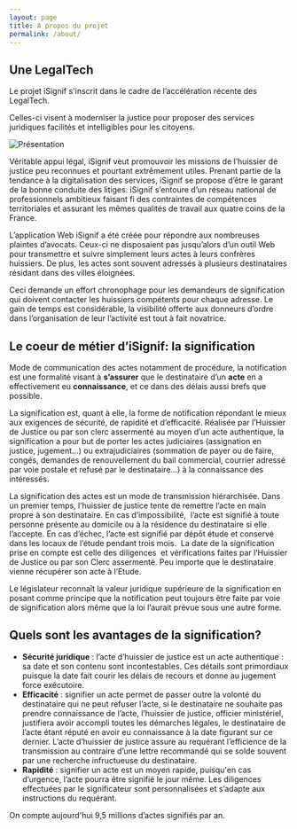 ```yaml
---
layout: page
title: A propos du projet
permalink: /about/
---
```


## Une LegalTech

Le projet iSignif s'inscrit dans le cadre de l’accélération récente des LegalTech.

Celles-ci visent à moderniser la justice pour proposer des services juridiques facilités et intelligibles pour les citoyens.

![Présentation](https://isignif.fr/assets/about_project-2ec7b586191584f5f63b423b93f6fe89e103c1444911db61b1897e4c0859e674.jpg)

Véritable appui légal, iSignif veut promouvoir les missions de l’huissier de justice peu reconnues et pourtant extrêmement utiles. Prenant partie de la tendance à la digitalisation des services, iSignif se propose d’être le garant de la bonne conduite des litiges. iSignif s’entoure d’un réseau national de professionnels ambitieux faisant fi des contraintes de compétences territoriales et assurant les mêmes qualités de travail aux quatre coins de la France.

L’application Web iSignif a été créée pour répondre aux nombreuses plaintes d’avocats. Ceux-ci ne disposaient pas jusqu’alors d’un outil Web pour transmettre et suivre simplement leurs actes à leurs confrères huissiers. De plus, les actes sont souvent adressés à plusieurs destinataires résidant dans des villes éloignées.

Ceci demande un effort chronophage pour les demandeurs de signification qui doivent contacter les huissiers compétents pour chaque adresse. Le gain de temps est considérable, la visibilité offerte aux donneurs d’ordre dans l’organisation de leur l’activité est tout à fait novatrice.


## Le coeur de métier d’iSignif: la signification

Mode de communication des actes notamment de procédure, la notification est une formalité visant à **s’assurer** que le destinataire d’un **acte** en a effectivement eu **connaissance**, et ce dans des délais aussi brefs que possible.

La signification est, quant à elle, la forme de notification répondant le mieux aux exigences de sécurité, de rapidité et d’efficacité. Réalisée par l’Huissier de Justice ou par son clerc assermenté au moyen d’un acte authentique, la signification a pour but de porter les actes judiciaires (assignation en justice, jugement…) ou extrajudiciaires (sommation de payer ou de faire, congés, demandes de renouvellement du bail commercial, courrier adressé par voie postale et refusé par le destinataire…) à la connaissance des intéressés.

La signification des actes est un mode de transmission hiérarchisée. Dans un premier temps, l’huissier de justice tente de remettre l’acte en main propre à son destinataire. En cas d’impossibilité,  l’acte est signifié à toute personne présente au domicile ou à la résidence du destinataire si elle l’accepte. En cas d’échec, l’acte est signifié par dépôt étude et conservé dans les locaux de l’étude pendant trois mois.  La date de la signification prise en compte est celle des diligences  et vérifications faites par l’Huissier de Justice ou par son Clerc assermenté. Peu importe que le destinataire vienne récupérer son acte à l’Etude.

Le législateur reconnaît la valeur juridique supérieure de la signification en posant comme principe que la notification peut toujours être faite par voie de signification alors même que la loi l’aurait prévue sous une autre forme.

## Quels sont les avantages de la signification?

-   **Sécurité juridique** : l’acte d’huissier de justice est un acte authentique : sa date et son contenu sont incontestables. Ces détails sont primordiaux puisque la date fait courir les délais de recours et donne au jugement force exécutoire.
-   **Efficacité** : signifier un acte permet de passer outre la volonté du destinataire qui ne peut refuser l’acte, si le destinataire ne souhaite pas prendre connaissance de l’acte, l’huissier de justice, officier ministériel, justifiera avoir accompli toutes les démarches légales, le destinataire de l’acte étant réputé en avoir eu connaissance à la date figurant sur ce dernier. L’acte d’huissier de justice assure au requérant l’efficience de la transmission au contraire d’une lettre recommandé qui se solde souvent par une recherche infructueuse du destinataire.
-   **Rapidité** : signifier un acte est un moyen rapide, puisqu'en cas d’urgence, l’acte pourra être signifié le jour même. Les diligences effectuées par le significateur sont personnalisées et s’adapte aux instructions du requérant.

On compte aujourd'hui 9,5 millions d’actes signifiés par an.